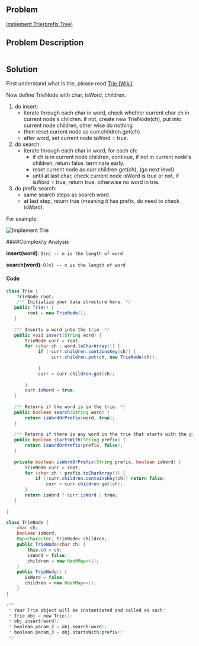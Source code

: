 ## Problem
[Implement Trie(prefix Tree)](https://leetcode.com/explore/challenge/card/may-leetcoding-challenge/535/week-2-may-8th-may-14th/3329/)

## Problem Description
```
```

## Solution
First understand what is trie, please read [Trie (Wiki)](https://en.m.wikipedia.org/wiki/Trie). 

Now define TrieNode with char, isWord, children. 
1. do insert:
    - iterate through each char in word, check whether current char ch in current node's children. if not, create new TrieNode(ch), put into current node children, other wise do nothing 
    - then reset current node as curr.children.get(ch).
    - after word, set current node isWord = true.
2. do search:
    - iterate through each char in word, for each ch:
        - if ch is in current node children, continue, if not in current node's children, return false. terminate early. 
        - reset current node as curr.children.get(ch), (go next level)
        - until at last char, check current node isWord is true or not, if isWord = true, return true. otherwise no word in trie. 
3. do prefix search:
    - same search steps as search word. 
    - at last step, return true (meaning it has prefix, do need to check isWord).



For example:

![Implement Trie](../../assets/leetcode/implement-trie.png)

####Complexity Analysis

**insert(word)**: `O(n) -- n is the length of word`

**search(word)**: `O(n) -- n is the length of word`

#### Code

```java
class Trie {
    TrieNode root;
    /** Initialize your data structure here. */
   public Trie() {
        root = new TrieNode();
   }
            
   /** Inserts a word into the trie. */
   public void insert(String word) {
       TrieNode curr = root;
       for (char ch : word.toCharArray()) {
            if (!curr.children.containsKey(ch)) {
                 curr.children.put(ch, new TrieNode(ch));
                                        
            }
            curr = curr.children.get(ch);
                           
       }
       curr.isWord = true;
   }
       
   /** Returns if the word is in the trie. */
   public boolean search(String word) {
       return isWordOrPrefix(word, true);
   }
               
   /** Returns if there is any word in the trie that starts with the given prefix. */
   public boolean startsWith(String prefix) {
       return isWordOrPrefix(prefix, false);
   }
       
   private boolean isWordOrPrefix(String prefix, boolean isWord) {
       TrieNode curr = root;
       for (char ch : prefix.toCharArray()) {
           if (!curr.children.containsKey(ch)) return false;
               curr = curr.children.get(ch);
       }
       return isWord ? curr.isWord : true; 
   }
       
}

class TrieNode {
    char ch;
    boolean isWord;
    Map<Character, TrieNode> children;
    public TrieNode(char ch) {
        this.ch = ch;
        isWord = false;
        children = new HashMap<>();
    }
    public TrieNode() {
       isWord = false;
       children = new HashMap<>();
    }
}

/**
 * Your Trie object will be instantiated and called as such:
 * Trie obj = new Trie();
 * obj.insert(word);
 * boolean param_2 = obj.search(word);
 * boolean param_3 = obj.startsWith(prefix);
 */
```
